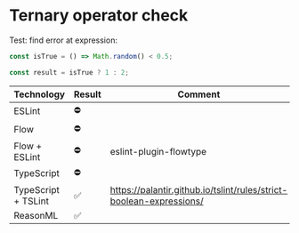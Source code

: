 # Ternary operator check

Test:
find error at expression:
```javascript
const isTrue = () => Math.random() < 0.5;

const result = isTrue ? 1 : 2;
```


| Technology          | Result | Comment                                                             |
| ------------------- | ------ | ------------------------------------------------------------------- |
| ESLint              | ⛔️     |                                                                     |
| Flow                | ⛔️     |                                                                     |
| Flow + ESLint       | ⛔️     | eslint-plugin-flowtype                                              |
| TypeScript          | ⛔️     |                                                                     |
| TypeScript + TSLint | ✅      | https://palantir.github.io/tslint/rules/strict-boolean-expressions/ |
| ReasonML            | ✅      |                                                                     |
